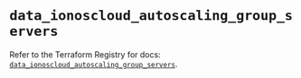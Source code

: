 # `data_ionoscloud_autoscaling_group_servers`

Refer to the Terraform Registry for docs: [`data_ionoscloud_autoscaling_group_servers`](https://registry.terraform.io/providers/ionos-cloud/ionoscloud/6.7.13/docs/data-sources/autoscaling_group_servers).
